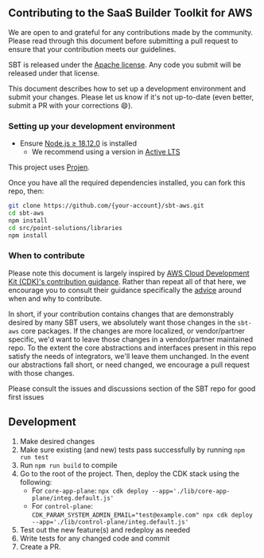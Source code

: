 ## Contributing to the SaaS Builder Toolkit for AWS

We are open to and grateful for any contributions made by the community. Please read through this document before submitting a pull request to ensure that your contribution meets our guidelines.

SBT is released under the [Apache license](http://aws.amazon.com/apache2.0/). Any code you submit will be released under that license.

This document describes how to set up a development environment and submit your changes. Please let us know if it's not up-to-date (even better, submit a PR with your corrections :smile:).

### Setting up your development environment

* Ensure [Node.js ≥ 18.12.0](https://nodejs.org/download/release/latest-v18.x/) is installed
  * We recommend using a version in [Active LTS](https://nodejs.org/en/about/previous-releases)
 
This project uses [Projen](https://projen.io/releases.html).

Once you have all the required dependencies installed, you can fork this repo, then:

```sh
git clone https://github.com/{your-account}/sbt-aws.git
cd sbt-aws
npm install
cd src/point-solutions/libraries
npm install
```

### When to contribute

Please note this document is largely inspired by [AWS Cloud Development Kit (CDK)'s contribution guidance](https://github.com/aws/aws-cdk/blob/main/CONTRIBUTING.md). Rather than repeat all of that here, we encourage you to consult their guidance specifically the [advice](https://github.com/aws/aws-cdk/blob/main/CONTRIBUTING.md#demonstrating-value) around when and why to contribute.

In short, if your contribution contains changes that are demonstrably desired by many SBT users, we absolutely want those changes in the `sbt-aws` core packages. If the changes are more localized, or vendor/partner specific, we'd want to leave those changes in a vendor/partner maintained repo. To the extent the core abstractions and interfaces present in this repo satisfy the needs of integrators, we'll leave them unchanged. In the event our abstractions fall short, or need changed, we encourage a pull request with those changes.

Please consult the issues and discussions section of the SBT repo for good first issues

## Development

1. Make desired changes
1. Make sure existing (and new) tests pass successfully by running `npm run test`
1. Run `npm run build` to compile
1. Go to the root of the project. Then, deploy the CDK stack using the following:
   - For `core-app-plane`: `npx cdk deploy --app='./lib/core-app-plane/integ.default.js'`
   - For `control-plane`: `CDK_PARAM_SYSTEM_ADMIN_EMAIL="test@example.com" npx cdk deploy --app='./lib/control-plane/integ.default.js'`
1. Test out the new feature(s) and redeploy as needed
1. Write tests for any changed code and commit
1. Create a PR.

